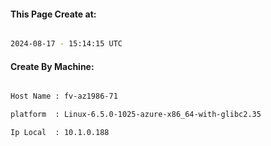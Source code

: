 
   
#### This Page Create at:

```bash

2024-08-17 - 15:14:15 UTC

```

#### Create By Machine:

```bash

Host Name : fv-az1986-71

platform  : Linux-6.5.0-1025-azure-x86_64-with-glibc2.35

Ip Local  : 10.1.0.188

```

